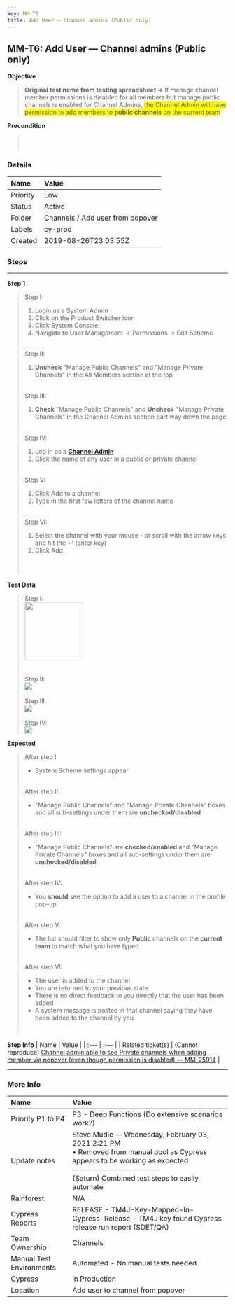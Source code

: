 ```yaml
---
key: MM-T6
title: Add User — Channel admins (Public only)
---
```


## MM-T6: Add User — Channel admins (Public only)

**Objective**

> <article><strong>Original test name from testing spreadsheet → </strong>If manage channel member permissions is disabled for all members but manage public channels is enabled for Channel Admins, <span style="background-color: rgb(255,255,0);">the Channel Admin will have permission to add members to <strong>public channels</strong> on the current team</span></article>

**Precondition**

> <article><br><br></article>

### Details

| Name     | Value                            |
| :------- | :------------------------------- |
| Priority | Low                              |
| Status   | Active                           |
| Folder   | Channels / Add user from popover |
| Labels   | cy-prod                          |
| Created  | 2019-08-26T23:03:55Z             |

### Steps

<hr/>

**Step 1**

> <article>Step I:<ol><li>Login as a System Admin</li><li>Click on the Product Switcher icon</li><li>Click System Console</li><li>Navigate to User Management → Permissions → Edit Scheme</li></ol><br />Step II:<ol><li><strong>Uncheck</strong> "Manage Public Channels" and "Manage Private Channels" in the All Members section at the top</li></ol><br />Step III:<ol><li><strong>Check</strong> "Manage Public Channels" and <strong>Uncheck</strong> "Manage Private Channels" in the Channel Admins section part way down the page</li></ol><br />Step IV:<ol><li>Log in as a <a href="https://docs.mattermost.com/help/getting-started/managing-members.html#channel-admin"><strong>Channel Admin</strong></a></li><li>Click the name of any user in a public or private channel</li></ol><br />Step V:<br /><ol><li>Click Add to a channel</li><li>Type in the first few letters of the channel name</li></ol><br />Step VI:<br /><ol><li>Select the channel with your mouse - or scroll with the arrow keys and hit the ↵ (enter key)</li><li>Click Add</li></ol><br /><br /></article>

**Test Data**

> <article>Step I:<br /><img src="https://smartbear-tm4j-prod-us-west-2-attachment-rich-text.s3.us-west-2.amazonaws.com/embedded-f3277290f945470c4add5d21ef3dc7ca7b74388fc7152bfb6b99ae58c66a95a8-1566326710871-1566326710871.png" class="fr-fic fr-dii" style="width:133.0px" /><br /><br /><br />Step II:<br /><img src="https://smartbear-tm4j-prod-us-west-2-attachment-rich-text.s3.us-west-2.amazonaws.com/embedded-f3277290f945470c4add5d21ef3dc7ca7b74388fc7152bfb6b99ae58c66a95a8-1611652593330-1611652593330.png" class="fr-fic fr-dii" /><br /><br />Step III:<br /><img src="https://smartbear-tm4j-prod-us-west-2-attachment-rich-text.s3.us-west-2.amazonaws.com/embedded-f3277290f945470c4add5d21ef3dc7ca7b74388fc7152bfb6b99ae58c66a95a8-1611652682464-1611652682464.png" class="fr-fic fr-dii" /><br /><br />Step IV:<br /><img src="https://smartbear-tm4j-prod-us-west-2-attachment-rich-text.s3.us-west-2.amazonaws.com/embedded-f3277290f945470c4add5d21ef3dc7ca7b74388fc7152bfb6b99ae58c66a95a8-1611652766162-1611652766162.png" class="fr-fic fr-dii" /><br /></article>

**Expected**

> <article>After step I<ul><li>System Scheme settings appear</li></ul><br />After step II<ul><li>"Manage Public Channels" and "Manage Private Channels" boxes and all sub-settings under them are <strong>unchecked/disabled</strong></li></ul><br />After step III:<ul><li>"Manage Public Channels" are <strong>checked/enabled</strong> and "Manage Private Channels" boxes and all sub-settings under them are <strong>unchecked/disabled</strong></li></ul><br />After step IV:<ul><li>You <strong>should</strong> see the option to add a user to a channel in the profile pop-up</li></ul><br />After step V:<br /><ul><li>The list should filter to show only <strong>Public</strong> channels on the <strong>current team </strong>to match what you have typed</li></ul><br />After step VI:<br /><ul><li>The user is added to the channel</li><li>You are returned to your previous state</li><li>There is no direct feedback to you directly that the user has been added</li><li>A system message is posted in that channel saying they have been added to the channel by you</li></ul><br /></article>

**Step Info**
| Name | Value |
| :--- | :--- |
| Related ticket(s) | (Cannot reproduce) <a href="https://mattermost.atlassian.net/browse/MM-25914">Channel admin able to see Private channels when adding member via popover (even though permission is disabled) — MM-25914</a> |

<hr/>

### More Info

| Name                     | Value                                                                                                                                                                                                         |
| :----------------------- | :------------------------------------------------------------------------------------------------------------------------------------------------------------------------------------------------------------ |
| Priority P1 to P4        | P3 - Deep Functions (Do extensive scenarios work?)                                                                                                                                                            |
| Update notes             | Steve Mudie — Wednesday, February 03, 2021 2:21 PM<br>• Removed from manual pool as Cypress appears to be working as expected<br>–––––––––––––––––––––––––<br>(Saturn) Combined test steps to easily automate |
| Rainforest               | N/A                                                                                                                                                                                                           |
| Cypress Reports          | RELEASE - TM4J-Key-Mapped-In-Cypress-Release - TM4J key found Cypress release run report (SDET/QA)                                                                                                            |
| Team Ownership           | Channels                                                                                                                                                                                                      |
| Manual Test Environments | Automated - No manual tests needed                                                                                                                                                                            |
| Cypress                  | in Production                                                                                                                                                                                                 |
| Location                 | Add user to channel from popover                                                                                                                                                                              |
